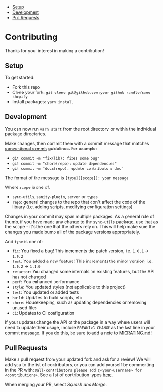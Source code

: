 <!-- toc -->

- [Setup](#setup)
- [Development](#development)
- [Pull Requests](#pull-requests)

<!-- tocstop -->

# Contributing

Thanks for your interest in making a contribution!

## Setup

To get started:

- Fork this repo
- Clone your fork: `git clone git@github.com:your-github-handle/sane-shopify`
- Install packages: `yarn install`

## Development

You can now run `yarn start` from the root directory, or within the individual package directories.

Make changes, then commit them with a commit message that matches [conventional commit](https://www.conventionalcommits.org/en/v1.0.0/) guidelines. For example:

- `git commit -m "fix(lib): fixes some bug"`
- `git commit -m "chore(repo): update dependencies"`
- `git commit -m "docs(repo): update contributors doc"`

The format of the message is `[type]([scope]): your message`

Where `scope` is one of:

- `sync-utils`, `sanity-plugin`, `server` or `types`
- `repo`: general changes to the repo that don't affect the code of the library (i.e. adding scripts, modifying configuration settings)

Changes in your commit may span multiple packages. As a general rule of thumb, if you have made any change to the `sync-utils` package, use that as the scope - it's the one that the others rely on. This will help make sure the changes you made bump all of the package versions appropriately.

And `type` is one of:

- `fix`: You fixed a bug! This increments the patch version, i.e. `1.0.1` -> `1.0.2`
- `feat`: You added a new feature! This increments the minor version, i.e. `1.0.2` -> `1.1.0`
- `refactor`: You changed some internals on existing features, but the API has not changed
- `perf`: You enhanced performance
- `style`: You updated styles (not applicable to this project)
- `test`: You updated or added tests
- `build`: Updates to build scripts, etc
- `chore`: Housekeeping, such as updating dependencies or removing unused files
- `ci`: Updates to CI configuration

If your updates change the API of the package in a way where users will need to update their usage, include `BREAKING CHANGE` as the last line in your commit message. If you do this, be sure to add a note to [MIGRATING.md](MIGRATING.md)!

## Pull Requests

Make a pull request from your updated fork and ask for a review! We will add you to the list of contributors, or you can add yourself by commenting in the PR with: `@all-contributors please add @<your-username> for <contributions>`. See a list of contribution types [here](https://allcontributors.org/docs/en/emoji-key).

When merging your PR, select _Squash and Merge_.
